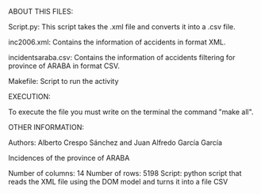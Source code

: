 ABOUT THIS FILES:

Script.py: This script takes the .xml file and converts it into a .csv file.

inc2006.xml: Contains the information of accidents in format XML.

incidentsaraba.csv: Contains the information of accidents filtering for province of ARABA in format CSV.

Makefile: Script to run the activity 



EXECUTION:

To execute the file you must write on the terminal the command "make all".




OTHER INFORMATION:

Authors: Alberto Crespo Sánchez and Juan Alfredo García García

Incidences of the province of ARABA

Number of columns: 14
Number of rows: 5198
Script: python script that reads the XML file using the DOM model and turns it into a file CSV
